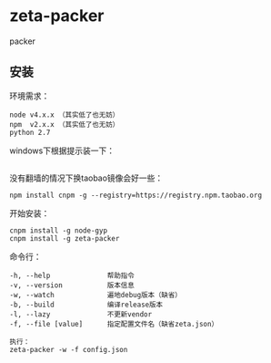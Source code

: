 # zeta-packer
packer

## 安装

环境需求：
```
node v4.x.x （其实低了也无妨）
npm  v2.x.x （其实低了也无妨）
python 2.7
```

windows下根据提示装一下：
```

```

没有翻墙的情况下换taobao镜像会好一些：
```
npm install cnpm -g --registry=https://registry.npm.taobao.org
```

开始安装：
```
cnpm install -g node-gyp
cnpm install -g zeta-packer 
```

命令行：
```
-h, --help              帮助指令
-v, --version           版本信息
-w, --watch             遍地debug版本（缺省）
-b, --build             编译release版本
-l, --lazy              不更新vendor
-f, --file [value]      指定配置文件名（缺省zeta.json）

执行：
zeta-packer -w -f config.json  
```


